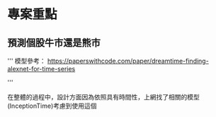 # 專案重點

## 預測個股牛市還是熊市

'''
模型參考： https://paperswithcode.com/paper/dreamtime-finding-alexnet-for-time-series

'''

在整體的過程中，設計方面因為依照具有時間性，上網找了相關的模型(InceptionTime)考慮到使用這個

